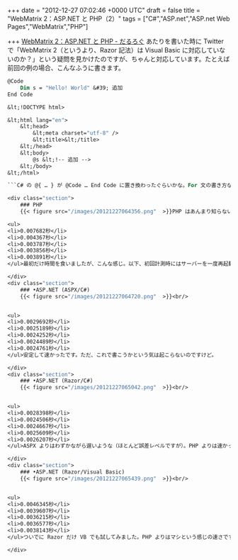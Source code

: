 
+++
date = "2012-12-27 07:02:46 +0000 UTC"
draft = false
title = "WebMatrix 2：ASP.NET と PHP（2）"
tags = ["C#","ASP.net","ASP.net Web Pages","WebMatrix","PHP"]

+++
<a href="https://blog.daruyanagi.jp/entry/2012/12/11/085125">WebMatrix 2：ASP.NET と PHP - だるろぐ</a> あたりを書いた時に Twitter で「WebMatrix 2（というより、Razor 記法）は Visual Basic に対応していないのか？」という疑問を見かけたのですが、ちゃんと対応しています。たとえば前回の例の場合、こんなふうに書きます。
```vb
@Code
    Dim s = "Hello! World" &#39; 追加
End Code

&lt;!DOCTYPE html>

&lt;html lang="en">
    &lt;head>
        &lt;meta charset="utf-8" />
        &lt;title>&lt;/title>
    &lt;/head>
    &lt;body>
        @s &lt;!-- 追加 -->
    &lt;/body>
&lt;/html>

```C# の @{ … } が @Code … End Code に置き換わったぐらいかな。For 文の書き方なんかも VB 風に書けます。詳しいことは <a href="http://www.atmarkit.co.jp/fdotnet/rapidmaster/rapidmaster_04/rapidmaster_04.html">VB Razor構文 基礎文法 総まとめ - ＠IT</a> でも参照してください。個人的にはこれから始める人が VB で Razor を書く意味はあまりないのではないかなと思います。XML の処理などは簡単なんだそうですけど。あと、前回は言わなかったけれど &lt;% … %> という ASP.NET の古い記法（ASPX、C# または Visual Basic）を利用することもできます。 まぁ、それはともかく。{{< figure src="/images/20121227064529.png"  >}}こんなにいっぱいあるんだったら、どれが一番いいのかって気になりますよね。前にも言った通り、ぶっちゃけ好きなものを選べばいいと思うんですけど（Razor/C# を推しますけどね）、今回は簡単なプログラム（0から10,000までの2乗をリスト表記）で速さを計測してみました。

<div class="section">
    ### PHP
    {{< figure src="/images/20121227064356.png"  >}}PHP はあんまり知らないのでこれでいいのか多少不安ですけど。

<ul>
<li>0.007682秒</li>
<li>0.004367秒</li>
<li>0.003787秒</li>
<li>0.003856秒</li>
<li>0.003891秒</li>
</ul>最初だけ時間を食いましたが、こんな感じ。以下、初回計測時にはサーバーを一度再起動させています。PHP の結果を見ると、初回起動時はちょっと時間がかかるのかなと感じたので。念のためもう一度計測したら、サーバー再起動後で 0.0035609999999999秒 でした。0.007秒というのは、異常値として処理しちゃってもいいレベルかな。

</div>
<div class="section">
    ### •ASP.NET (ASPX/C#)
    {{< figure src="/images/20121227064720.png"  >}}<br/>


<ul>
<li>0.0029692秒</li>
<li>0.0025189秒</li>
<li>0.0024252秒</li>
<li>0.0024489秒</li>
<li>0.0024761秒</li>
</ul>安定して速かったです。ただ、これで書こうかという気は起こらないのですけど。

</div>
<div class="section">
    ### •ASP.NET (Razor/C#)
    {{< figure src="/images/20121227065042.png"  >}}<br/>


<ul>
<li>0.0028398秒</li>
<li>0.0024506秒</li>
<li>0.0024667秒</li>
<li>0.0025609秒</li>
<li>0.0026207秒</li>
</ul>ASPX よりはわずかながら遅いような（ほとんど誤差レベルですが）。PHP よりは速かった。

</div>
<div class="section">
    ### •ASP.NET (Razor/Visual Basic)
    {{< figure src="/images/20121227065439.png"  >}}<br/>


<ul>
<li>0.0046345秒</li>
<li>0.0039607秒</li>
<li>0.0036215秒</li>
<li>0.0036577秒</li>
<li>0.0038143秒</li>
</ul>ついでに Razor だけ VB でも試してみました。PHP よりはマシという感じの速さですね。まぁ、簡単すぎてあんまり参考にならないレベルですけどちょっと興味がわいたので試してみました。著しく不公平なところがあれば、ぜひ教えてください。正直あんまり自信ない。

</div>

